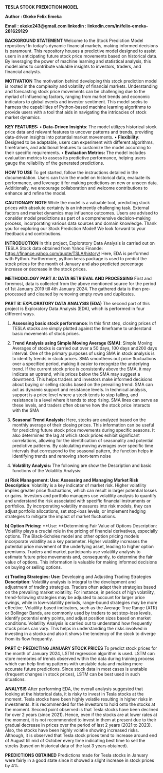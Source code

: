 **TESLA STOCK PREDICTION MODEL**

**Author : Okeke Felix Emeka**

**Email : okeke243@gmail.com linkedin : linkedin.com/in/felix-emeka-281629129**

**BACKGROUND STATEMENT**
Welcome to the Stock Prediction Model repository! In today's dynamic financial markets, making informed decisions is paramount. This repository houses a predictive model designed to assist users in anticipating future stock price movements based on historical data. By leveraging the power of machine learning and statistical analysis, this model aims to contribute valuable insights to investors, traders, and financial analysts.

**MOTIVATION**
The motivation behind developing this stock prediction model is rooted in the complexity and volatility of financial markets. Understanding and forecasting stock price movements can be challenging due to the myriad of influencing factors, ranging from market trends and economic indicators to global events and investor sentiment. This model seeks to harness the capabilities of Python-based machine learning algorithms to provide users with a tool that aids in navigating the intricacies of stock market dynamics.

**KEY FEATURES:**
•	**Data-Driven Insights**: The model utilizes historical stock price data and relevant features to uncover patterns and trends, providing data-driven insights into potential market movements.
•	**Flexibility:** Designed to be adaptable, users can experiment with different algorithms, timeframes, and additional features to customize the model according to their specific requirements.
•	**Evaluation Metrics:** The model includes evaluation metrics to assess its predictive performance, helping users gauge the reliability of the generated predictions.

**HOW TO USE**
To get started, follow the instructions detailed in the documentation. Users can train the model on historical data, evaluate its performance, and leverage it for making predictions on new or unseen data. Additionally, we encourage collaboration and welcome contributions to enhance and refine the model.

**CAUTIONARY NOTE**
While the model is a valuable tool, predicting stock prices with absolute certainty is an inherently challenging task. External factors and market dynamics may influence outcomes. Users are advised to consider model predictions as part of a comprehensive decision-making process, incorporating various data sources and domain knowledge.
Thank you for exploring our Stock Prediction Model! We look forward to your feedback and contributions.

**INTRODUCTION**
In this project, Exploratory Data Analysis is carried out on TESLA Stock data obtained from Yahoo Finande: https://finance.yahoo.com/quote/TSLA/history/
Here, EDA is performed with Python. Furthermore, python keras package is used to predict the stock prices for the month of January and also predicted percentage increase or decrease in the stock prices.

**METHODOLOGY**
**PART A: DATA RETRIEVAL AND PROCESSING**
First and foremost, data is collected from the above mentioned source for the period of 1st January 2019 till 4th January 2024. The gathered data is then pre-processed and cleaned by removing empty rows and duplicates.

**PART B: EXPLORATORY DATA ANALYSIS (EDA)**
The second part of this project is Exploratory Data Analysis (EDA), which is performed in four different ways.
1.	**Assessing basic stock performance**: In this first step, closing prices of TESLA stocks are simply plotted against the timeframe to understand basic movements of stock prices.
2.	T**rend Analysis using Simple Moving Average (SMA)**: Simple Moving Averages of stocks is carried out over a 50 days, 100 days and200 days interval. One of the primary purposes of using SMA in stock analysis is to identify trends in stock prices. SMA smoothens out price fluctuations over a specified period, making it easier to recognize the underlying trend. If the current stock price is consistently above the SMA, it may indicate an uptrend, while prices below the SMA may suggest a downtrend. This helps traders and investors make informed decisions about buying or selling stocks based on the prevailing trend. 
SMA can act as dynamic support and resistance levels. In technical analysis, support is a price level where a stock tends to stop falling, and resistance is a level where it tends to stop rising. SMA lines can serve as these levels, and traders often observe how the stock price interacts with the SMA
3.	**Seasonal Trend Analysis:** Here, stocks are analyzed based on the monthly average of their closing prices. This information can be useful for predicting future stock price movements during specific seasons. It also determines the lag at which stock prices exhibit significant correlations, allowing for the identification of seasonality and potential predictive patterns. By calculating moving averages over specific time intervals that correspond to the seasonal pattern, the function helps in identifying trends and removing short-term noise

4.	**Volatility Analysis:** The following are show the Description and basic functions of the Volatility Analysis:
   
**a)	Risk Management:**
**Use: Assessing and Managing Market Risk**
**Description**: Volatility is a key indicator of market risk. Higher volatility implies greater price fluctuations, which can result in larger potential losses or gains. Investors and portfolio managers use volatility analysis to quantify and understand the risk associated with specific financial instruments or portfolios. By incorporating volatility measures into risk models, they can adjust portfolio allocations, set stop-loss levels, or implement hedging strategies to mitigate the impact of market fluctuations.

**b)	Option Pricing:**
**Use: **Determining Fair Value of Options
Description: Volatility plays a crucial role in the pricing of financial derivatives, especially options. The Black-Scholes model and other option pricing models incorporate volatility as a key parameter. Higher volatility increases the potential price movement of the underlying asset, leading to higher option premiums. Traders and market participants use volatility analysis to estimate future price movements and, consequently, to determine the fair value of options. This information is valuable for making informed decisions on buying or selling options.

**c)	Trading Strategies:**
**Use:** Developing and Adjusting Trading Strategies
**Description:** Volatility analysis is integral to the development and adjustment of trading strategies. Traders often adapt their strategies based on the prevailing market volatility. For instance, in periods of high volatility, trend-following strategies may be adjusted to account for larger price swings, while in low-volatility periods, range-bound strategies may be more effective. Volatility-based indicators, such as the Average True Range (ATR) or Bollinger Bands, are commonly used by traders to set stop-loss levels, identify potential entry points, and adjust position sizes based on market conditions.
Volatility Analysis is carried out to understand how frequently stock prices can vary. This helps in understanding the risks involved in investing in a stocks and also it shows the tendency of the stock to diverge from its flow frequently.

**PART C: PREDICTING JANUARY STOCK PRICES**
To predict stock prices for the month of January 2024, LSTM regression algorithm is used. LSTM can store memories of trends observed within the data during training process which can help finding patterns with unstable data and making more accurate future predictions. Since stock data in most cases is unstable (frequent changes in stock prices), LSTM can be best used in such situations.

**ANALYSIS**
After performing EDA, the overall analysis suggested that looking at the historical data, it is risky to invest in Tesla stocks at the moment. Tesla stocks have been highly volatile resulting in higher risks in investments. It is recommended for the investors to hold onto the stocks at the moment. 
Second point observed is that Tesla stocks have been declined for over 2 years (since 2021). Hence, even if the stocks are at lower rates at the moment, it is not recommended to invest in them at present due to their gradual decrease in prices over the period of last 2 years (2021 to 2023). 
Also, the stocks have been highly volatile showing increased risks. Although, it is observed that Tesla stock prices tend to increase around end of August till mid of October every time indicating best time to sell the stocks (based on historical data of the last 3 years obtained).

**PREDICTIONS OBTAINED**
Predictions made for Tesla stocks in January were fairly in a good state since it showed a slight increase in stock prices by 4%.
